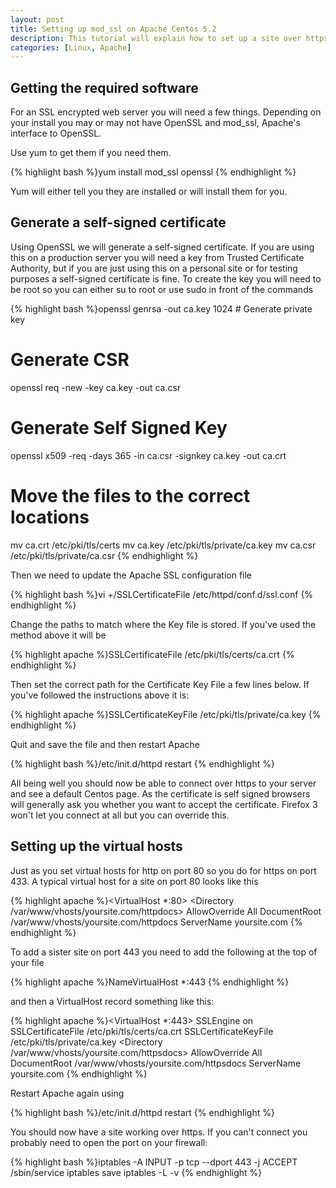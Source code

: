 ```yaml
--- 
layout: post
title: Setting up mod_ssl on Apache Centos 5.2
description: This tutorial will explain how to set up a site over https on Centos 5.2, although it should work on most linux distributions. The tutorial uses a self signed key so will work well for a personal website or testing purposes. This is provided as is so proceed at your own risk and take backups!
categories: [Linux, Apache]
---
```

## Getting the required software

For an SSL encrypted web server you will need a few things. Depending on your install you may or may not have OpenSSL and mod_ssl, Apache's interface to OpenSSL.

Use yum to get them if you need them.

{% highlight bash %}yum install mod_ssl openssl {% endhighlight %} 

Yum will either tell you they are installed or will install them for you.

## Generate a self-signed certificate

Using OpenSSL we will generate a self-signed certificate. If you are using this on a production server you will need a key from Trusted Certificate Authority, but if you are just using this on a personal site or for testing purposes a self-signed certificate is fine. To create the key you will need to be root so you can either su to root or use sudo in front of the commands 

{% highlight bash %}openssl genrsa -out ca.key 1024 # Generate private key 

# Generate CSR 
openssl req -new -key ca.key -out ca.csr

# Generate Self Signed Key
openssl x509 -req -days 365 -in ca.csr -signkey ca.key -out ca.crt

# Move the files to the correct locations
mv ca.crt /etc/pki/tls/certs
mv ca.key /etc/pki/tls/private/ca.key
mv ca.csr /etc/pki/tls/private/ca.csr
{% endhighlight %} 

Then we need to update the Apache SSL configuration file 

{% highlight bash %}vi +/SSLCertificateFile /etc/httpd/conf.d/ssl.conf {% endhighlight %} 

Change the paths to match where the Key file is stored. If you've used the method above it will be  

{% highlight apache %}SSLCertificateFile /etc/pki/tls/certs/ca.crt {% endhighlight %} 

Then set the correct path for the Certificate Key File a few lines below. If you've followed the instructions above it is: 

{% highlight apache %}SSLCertificateKeyFile /etc/pki/tls/private/ca.key {% endhighlight %} 

Quit and save the file and then restart Apache 

{% highlight bash %}/etc/init.d/httpd restart {% endhighlight %} 

All being well you should now be able to connect over https to your server and see a default Centos page. As the certificate is self signed browsers will generally ask you whether you want to accept the certificate. Firefox 3 won't let you connect at all but you can override this.

## Setting up the virtual hosts

Just as you set virtual hosts for http on port 80 so you do for https on port 433. A typical virtual host for a site on port 80 looks like this 

{% highlight apache %}<VirtualHost *:80>
        <Directory /var/www/vhosts/yoursite.com/httpdocs>
        AllowOverride All
        </Directory>
        DocumentRoot /var/www/vhosts/yoursite.com/httpdocs
        ServerName yoursite.com
</VirtualHost>{% endhighlight %} 

To add a sister site on port 443 you need to add the following at the top of your file  

{% highlight apache %}NameVirtualHost *:443 {% endhighlight %} 

and then a VirtualHost record something like this: 

{% highlight apache %}<VirtualHost *:443>
        SSLEngine on
        SSLCertificateFile /etc/pki/tls/certs/ca.crt
        SSLCertificateKeyFile /etc/pki/tls/private/ca.key
        <Directory /var/www/vhosts/yoursite.com/httpsdocs>
        AllowOverride All
        </Directory>
        DocumentRoot /var/www/vhosts/yoursite.com/httpsdocs
        ServerName yoursite.com
</VirtualHost>
{% endhighlight %} 

Restart Apache again using  

{% highlight bash %}/etc/init.d/httpd restart {% endhighlight %} 

You should now have a site working over https. If you can't connect you probably need to open the port on your firewall: 

{% highlight bash %}iptables -A INPUT -p tcp --dport 443 -j ACCEPT /sbin/service iptables save iptables -L -v {% endhighlight %}
